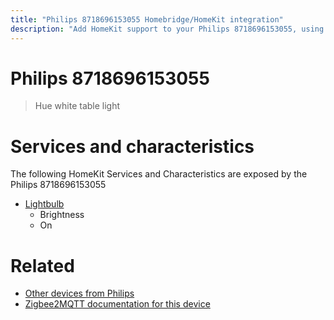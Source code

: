 ```yaml
---
title: "Philips 8718696153055 Homebridge/HomeKit integration"
description: "Add HomeKit support to your Philips 8718696153055, using Homebridge, Zigbee2MQTT and homebridge-z2m."
---
```

<!---
This file has been GENERATED using src/docgen/docgen.ts
DO NOT EDIT THIS FILE MANUALLY!
-->
# Philips 8718696153055
> Hue white table light


# Services and characteristics
The following HomeKit Services and Characteristics are exposed by
the Philips 8718696153055

* [Lightbulb](../../light.md)
  * Brightness
  * On


# Related
* [Other devices from Philips](../index.md#philips)
* [Zigbee2MQTT documentation for this device](https://www.zigbee2mqtt.io/devices/8718696153055.html)